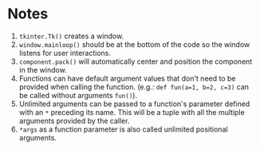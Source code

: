 # Notes
1. `tkinter.Tk()` creates a window.
2. `window.mainloop()` should be at the bottom of the code so the window listens for user interactions.
3. `component.pack()` will automatically center and position the component in the window.
4. Functions can have default argument values that don't need to be provided when calling the function. (e.g.: `def fun(a=1, b=2, c=3)` can be called without arguments `fun()`).
5. Unlimited arguments can be passed to a function's parameter defined with an `*` preceding its name. This will be a tuple with all the multiple arguments provided by the caller.
6. `*args` as a function parameter is also called unlimited positional arguments.